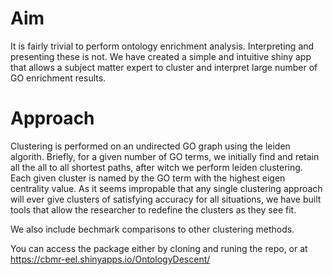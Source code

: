 # Aim


It is fairly trivial to perform ontology enrichment analysis. Interpreting and presenting these is not. We have created a simple and intuitive shiny app that allows a subject matter expert to cluster and interpret large number of GO enrichment results. 

# Approach

Clustering is performed on an undirected GO graph using the leiden algorith. Briefly, for a given number of GO terms, we initially find and retain all the all to all shortest paths, after witch we perform leiden clustering. Each given cluster is named by the GO term with the highest eigen centrality value. As it seems impropable that any single clustering approach will ever give clusters of satisfying accuracy for all situations, we have built tools that allow the researcher to redefine the clusters as they see fit.

We also include bechmark comparisons to other clustering methods.

You can access the package either by cloning and runing the repo, or at https://cbmr-eel.shinyapps.io/OntologyDescent/
